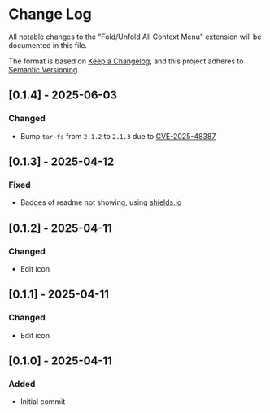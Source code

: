 # Change Log

All notable changes to the "Fold/Unfold All Context Menu" extension will be documented in this file.

The format is based on [Keep a Changelog](https://keepachangelog.com/en/1.0.0/),
and this project adheres to [Semantic Versioning](https://semver.org/spec/v2.0.0.html).

## [0.1.4] - 2025-06-03

### Changed

- Bump `tar-fs` from `2.1.2` to `2.1.3` due to [CVE-2025-48387](https://nvd.nist.gov/vuln/detail/CVE-2025-48387)

## [0.1.3] - 2025-04-12

### Fixed

- Badges of readme not showing, using [shields.io](https://shields.io)

## [0.1.2] - 2025-04-11

### Changed

- Edit icon

## [0.1.1] - 2025-04-11

### Changed

- Edit icon

## [0.1.0] - 2025-04-11

### Added

- Initial commit